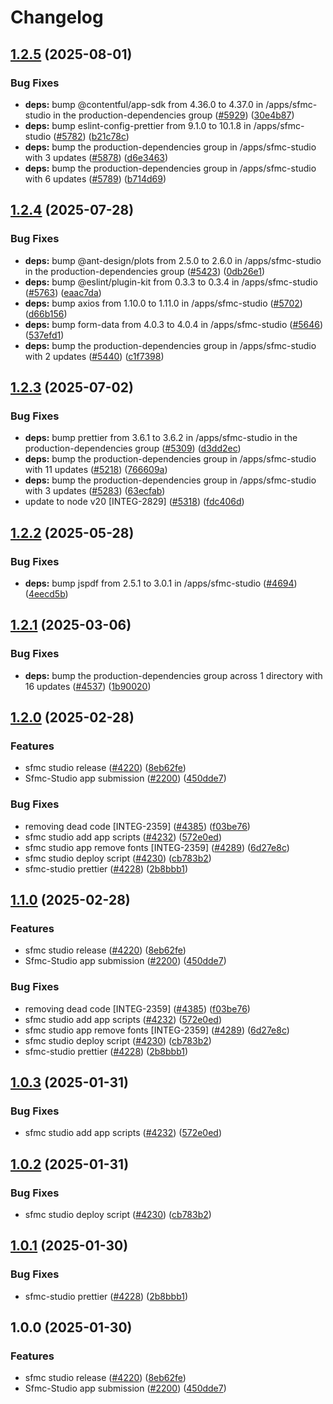 # Changelog

## [1.2.5](https://github.com/contentful/marketplace-partner-apps/compare/sfmc-studio-v1.2.4...sfmc-studio-v1.2.5) (2025-08-01)


### Bug Fixes

* **deps:** bump @contentful/app-sdk from 4.36.0 to 4.37.0 in /apps/sfmc-studio in the production-dependencies group ([#5929](https://github.com/contentful/marketplace-partner-apps/issues/5929)) ([30e4b87](https://github.com/contentful/marketplace-partner-apps/commit/30e4b874e1a7b2294ddacb34052b34e07a63e580))
* **deps:** bump eslint-config-prettier from 9.1.0 to 10.1.8 in /apps/sfmc-studio ([#5782](https://github.com/contentful/marketplace-partner-apps/issues/5782)) ([b21c78c](https://github.com/contentful/marketplace-partner-apps/commit/b21c78c57b0bee0ef67f4ea81499de80d005aa7c))
* **deps:** bump the production-dependencies group in /apps/sfmc-studio with 3 updates ([#5878](https://github.com/contentful/marketplace-partner-apps/issues/5878)) ([d6e3463](https://github.com/contentful/marketplace-partner-apps/commit/d6e3463913620dd40adf0f2ef78e631748455871))
* **deps:** bump the production-dependencies group in /apps/sfmc-studio with 6 updates ([#5789](https://github.com/contentful/marketplace-partner-apps/issues/5789)) ([b714d69](https://github.com/contentful/marketplace-partner-apps/commit/b714d6991672bc498bffbc2ea4fec740390587f0))

## [1.2.4](https://github.com/contentful/marketplace-partner-apps/compare/sfmc-studio-v1.2.3...sfmc-studio-v1.2.4) (2025-07-28)


### Bug Fixes

* **deps:** bump @ant-design/plots from 2.5.0 to 2.6.0 in /apps/sfmc-studio in the production-dependencies group ([#5423](https://github.com/contentful/marketplace-partner-apps/issues/5423)) ([0db26e1](https://github.com/contentful/marketplace-partner-apps/commit/0db26e1a5df2a355619245d4aef9d31d972f188e))
* **deps:** bump @eslint/plugin-kit from 0.3.3 to 0.3.4 in /apps/sfmc-studio ([#5763](https://github.com/contentful/marketplace-partner-apps/issues/5763)) ([eaac7da](https://github.com/contentful/marketplace-partner-apps/commit/eaac7daa4e85491b2441522fec9d0179968b0e3f))
* **deps:** bump axios from 1.10.0 to 1.11.0 in /apps/sfmc-studio ([#5702](https://github.com/contentful/marketplace-partner-apps/issues/5702)) ([d66b156](https://github.com/contentful/marketplace-partner-apps/commit/d66b156de69073eb94ae52f354e41a417b36de59))
* **deps:** bump form-data from 4.0.3 to 4.0.4 in /apps/sfmc-studio ([#5646](https://github.com/contentful/marketplace-partner-apps/issues/5646)) ([537efd1](https://github.com/contentful/marketplace-partner-apps/commit/537efd1034cae3f0d0271a1e118dcebeb9f764e5))
* **deps:** bump the production-dependencies group in /apps/sfmc-studio with 2 updates ([#5440](https://github.com/contentful/marketplace-partner-apps/issues/5440)) ([c1f7398](https://github.com/contentful/marketplace-partner-apps/commit/c1f7398ff2f27705fae1fe47c31c436003c0d982))

## [1.2.3](https://github.com/contentful/marketplace-partner-apps/compare/sfmc-studio-v1.2.2...sfmc-studio-v1.2.3) (2025-07-02)


### Bug Fixes

* **deps:** bump prettier from 3.6.1 to 3.6.2 in /apps/sfmc-studio in the production-dependencies group ([#5309](https://github.com/contentful/marketplace-partner-apps/issues/5309)) ([d3dd2ec](https://github.com/contentful/marketplace-partner-apps/commit/d3dd2ec1cff3fe343af2a3c34c017cdfc7ae89bf))
* **deps:** bump the production-dependencies group in /apps/sfmc-studio with 11 updates ([#5218](https://github.com/contentful/marketplace-partner-apps/issues/5218)) ([766609a](https://github.com/contentful/marketplace-partner-apps/commit/766609a62ad27c054a5648b2990db936643ffa7a))
* **deps:** bump the production-dependencies group in /apps/sfmc-studio with 3 updates ([#5283](https://github.com/contentful/marketplace-partner-apps/issues/5283)) ([63ecfab](https://github.com/contentful/marketplace-partner-apps/commit/63ecfab6a849f7c0056b343ae8863331b402098a))
* update to node v20 [INTEG-2829] ([#5318](https://github.com/contentful/marketplace-partner-apps/issues/5318)) ([fdc406d](https://github.com/contentful/marketplace-partner-apps/commit/fdc406d9328bc6279abb658dcf5a1bf28795a449))

## [1.2.2](https://github.com/contentful/marketplace-partner-apps/compare/sfmc-studio-v1.2.1...sfmc-studio-v1.2.2) (2025-05-28)


### Bug Fixes

* **deps:** bump jspdf from 2.5.1 to 3.0.1 in /apps/sfmc-studio ([#4694](https://github.com/contentful/marketplace-partner-apps/issues/4694)) ([4eecd5b](https://github.com/contentful/marketplace-partner-apps/commit/4eecd5bfd5af3637369ea89449473e2778805732))

## [1.2.1](https://github.com/contentful/marketplace-partner-apps/compare/sfmc-studio-v1.2.0...sfmc-studio-v1.2.1) (2025-03-06)


### Bug Fixes

* **deps:** bump the production-dependencies group across 1 directory with 16 updates ([#4537](https://github.com/contentful/marketplace-partner-apps/issues/4537)) ([1b90020](https://github.com/contentful/marketplace-partner-apps/commit/1b9002013722e12bf7393fee96ffbf81141c9c1f))

## [1.2.0](https://github.com/contentful/marketplace-partner-apps/compare/sfmc-studio-v1.1.0...sfmc-studio-v1.2.0) (2025-02-28)


### Features

* sfmc studio release ([#4220](https://github.com/contentful/marketplace-partner-apps/issues/4220)) ([8eb62fe](https://github.com/contentful/marketplace-partner-apps/commit/8eb62fefdac37258dda2b1294c51f162216b0c95))
* Sfmc-Studio app submission ([#2200](https://github.com/contentful/marketplace-partner-apps/issues/2200)) ([450dde7](https://github.com/contentful/marketplace-partner-apps/commit/450dde77f3cfeef6ef532eb73910da2440251564))


### Bug Fixes

* removing dead code [INTEG-2359] ([#4385](https://github.com/contentful/marketplace-partner-apps/issues/4385)) ([f03be76](https://github.com/contentful/marketplace-partner-apps/commit/f03be763293bcaeb54281cb73a20b6db88905ab7))
* sfmc studio add app scripts ([#4232](https://github.com/contentful/marketplace-partner-apps/issues/4232)) ([572e0ed](https://github.com/contentful/marketplace-partner-apps/commit/572e0edb04bd6f8406b0f2d8052b6d36df70a34f))
* sfmc studio app remove fonts [INTEG-2359] ([#4289](https://github.com/contentful/marketplace-partner-apps/issues/4289)) ([6d27e8c](https://github.com/contentful/marketplace-partner-apps/commit/6d27e8cb48404a32da55e9947ecbcb3e66e14f45))
* sfmc studio deploy script ([#4230](https://github.com/contentful/marketplace-partner-apps/issues/4230)) ([cb783b2](https://github.com/contentful/marketplace-partner-apps/commit/cb783b254c12028f8c57cc2c05298f5e52e904c2))
* sfmc-studio prettier ([#4228](https://github.com/contentful/marketplace-partner-apps/issues/4228)) ([2b8bbb1](https://github.com/contentful/marketplace-partner-apps/commit/2b8bbb156d733cc0cb075cf4a5bc7ac7623d6e16))

## [1.1.0](https://github.com/contentful/marketplace-partner-apps/compare/sfmc-studio-v1.0.3...sfmc-studio-v1.1.0) (2025-02-28)


### Features

* sfmc studio release ([#4220](https://github.com/contentful/marketplace-partner-apps/issues/4220)) ([8eb62fe](https://github.com/contentful/marketplace-partner-apps/commit/8eb62fefdac37258dda2b1294c51f162216b0c95))
* Sfmc-Studio app submission ([#2200](https://github.com/contentful/marketplace-partner-apps/issues/2200)) ([450dde7](https://github.com/contentful/marketplace-partner-apps/commit/450dde77f3cfeef6ef532eb73910da2440251564))


### Bug Fixes

* removing dead code [INTEG-2359] ([#4385](https://github.com/contentful/marketplace-partner-apps/issues/4385)) ([f03be76](https://github.com/contentful/marketplace-partner-apps/commit/f03be763293bcaeb54281cb73a20b6db88905ab7))
* sfmc studio add app scripts ([#4232](https://github.com/contentful/marketplace-partner-apps/issues/4232)) ([572e0ed](https://github.com/contentful/marketplace-partner-apps/commit/572e0edb04bd6f8406b0f2d8052b6d36df70a34f))
* sfmc studio app remove fonts [INTEG-2359] ([#4289](https://github.com/contentful/marketplace-partner-apps/issues/4289)) ([6d27e8c](https://github.com/contentful/marketplace-partner-apps/commit/6d27e8cb48404a32da55e9947ecbcb3e66e14f45))
* sfmc studio deploy script ([#4230](https://github.com/contentful/marketplace-partner-apps/issues/4230)) ([cb783b2](https://github.com/contentful/marketplace-partner-apps/commit/cb783b254c12028f8c57cc2c05298f5e52e904c2))
* sfmc-studio prettier ([#4228](https://github.com/contentful/marketplace-partner-apps/issues/4228)) ([2b8bbb1](https://github.com/contentful/marketplace-partner-apps/commit/2b8bbb156d733cc0cb075cf4a5bc7ac7623d6e16))

## [1.0.3](https://github.com/contentful/marketplace-partner-apps/compare/contentful-marketing-app-client-v1.0.2...contentful-marketing-app-client-v1.0.3) (2025-01-31)


### Bug Fixes

* sfmc studio add app scripts ([#4232](https://github.com/contentful/marketplace-partner-apps/issues/4232)) ([572e0ed](https://github.com/contentful/marketplace-partner-apps/commit/572e0edb04bd6f8406b0f2d8052b6d36df70a34f))

## [1.0.2](https://github.com/contentful/marketplace-partner-apps/compare/contentful-marketing-app-client-v1.0.1...contentful-marketing-app-client-v1.0.2) (2025-01-31)


### Bug Fixes

* sfmc studio deploy script ([#4230](https://github.com/contentful/marketplace-partner-apps/issues/4230)) ([cb783b2](https://github.com/contentful/marketplace-partner-apps/commit/cb783b254c12028f8c57cc2c05298f5e52e904c2))

## [1.0.1](https://github.com/contentful/marketplace-partner-apps/compare/contentful-marketing-app-client-v1.0.0...contentful-marketing-app-client-v1.0.1) (2025-01-30)


### Bug Fixes

* sfmc-studio prettier ([#4228](https://github.com/contentful/marketplace-partner-apps/issues/4228)) ([2b8bbb1](https://github.com/contentful/marketplace-partner-apps/commit/2b8bbb156d733cc0cb075cf4a5bc7ac7623d6e16))

## 1.0.0 (2025-01-30)


### Features

* sfmc studio release ([#4220](https://github.com/contentful/marketplace-partner-apps/issues/4220)) ([8eb62fe](https://github.com/contentful/marketplace-partner-apps/commit/8eb62fefdac37258dda2b1294c51f162216b0c95))
* Sfmc-Studio app submission ([#2200](https://github.com/contentful/marketplace-partner-apps/issues/2200)) ([450dde7](https://github.com/contentful/marketplace-partner-apps/commit/450dde77f3cfeef6ef532eb73910da2440251564))
